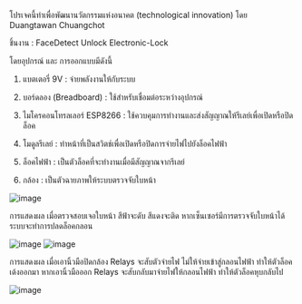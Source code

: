 โปรเจคนี้ทำเพื่อพัฒนานวัตกรรมแห่งอนาคต (technological innovation) โดย Duangtawan Chuangchot

ชิ้นงาน : FaceDetect Unlock Electronic-Lock


โดยอุปกรณ์ และ การออกแบบมีดังนี้

1) แบตเตอรี่ 9V : จ่ายพลังงานให้กับระบบ

2) บอร์ดลอง (Breadboard) : ใช้สำหรับเชื่อมต่อระหว่างอุปกรณ์
   
3) ไมโครคอนโทรลเลอร์ ESP8266 : ใช้ควบคุมการทำงานและส่งสัญญาณให้รีเลย์เพื่อเปิดหรือปิดล็อค
   
4) โมดูลรีเลย์ : ทำหน้าที่เป็นสวิตช์เพื่อเปิดหรือปิดการจ่ายไฟไปยังล็อคไฟฟ้า
   
5) ล็อคไฟฟ้า : เป็นตัวล็อคที่จะทำงานเมื่อมีสัญญาณจากรีเลย์
   
6) กล้อง : เป็นตัวฉายภาพให้ระบบตรวจจับใบหน้า 


![image](https://github.com/user-attachments/assets/4eee0350-6fef-45fa-ad5a-824a3865531b)

การแสดงผล เมื่อตรวจสอบเจอใบหน้า สีฟ้าจะดับ สีแดงจะติด หากเซ็นเซอร์มีการตรวจจับใบหน้าได้ ระบบจะทำการปลดล็อคกลอน

![image](https://github.com/user-attachments/assets/d5930516-dd26-41b6-be8d-f17e64bc3e7a)
![image](https://github.com/user-attachments/assets/7aae1795-b1f4-4d55-bd05-68f83cecc299)

การแสดงผล เมื่อเอานิ้วมือปิดกล้อง Relays จะสับตัวจ่ายไฟ ไม่ให้จ่ายเข้าสู่กลอนไฟฟ้า ทำให้ตัวล็อคเด้งออกมา หากเอานิ้วมือออก Relays จะสับกลับมาจ่ายไฟให้กลอนไฟฟ้า ทำให้ตัวล็อคหุบกลับไป

![image](https://github.com/user-attachments/assets/c6181789-cca7-4fa9-96b6-4e0eb1976d08)

